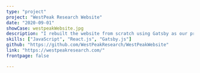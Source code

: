 ```yaml
---
type: "project"
project: "WestPeak Research Website"
date: "2020-09-01"
showCase: westpeakWebsite.jpg
description: "I rebuilt the website from scratch using Gatsby as our previous website was suffering from slow loading speeds. The new website has a near perfect lighthouse score, with a performance score that is 185% higher compared to the previous website. Through the use of markdown and Excel files, updating the website can now be done in a matter of seconds (even by non-techy people), as opposed to hours/days of work previously."
skills: ["JavaScript", "React.js", "Gatsby.js"]
github: "https://github.com/WestPeakResearch/WestPeakWebsite"
link: "https://westpeakresearch.com/"
frontpage: false

---
```

